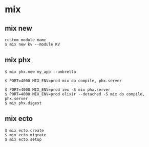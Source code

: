 # mix

## mix new

    custom module name
    $ mix new kv --module KV

## mix phx

    $ mix phx.new my_app --umbrella

    $ PORT=4000 MIX_ENV=prod mix do compile, phx.server

    $ PORT=4000 MIX_ENV=prod iex -S mix phx.server
    $ PORT=4000 MIX_ENV=prod elixir --detached -S mix do compile, phx.server
    $ mix phx.digest

## mix ecto

    $ mix ecto.create
    $ mix ecto.migrate
    $ mix ecto.setup

